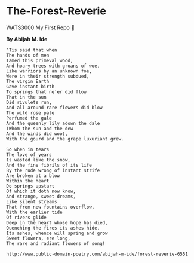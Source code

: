 # The-Forest-Reverie
WATS3000  My First Repo
🌲

  **By Abijah M. Ide**



    ’Tis said that when
    The hands of men
    Tamed this primeval wood,
    And hoary trees with groans of woe,
    Like warriors by an unknown foe,
    Were in their strength subdued,
    The virgin Earth
    Gave instant birth
    To springs that ne’er did flow
    That in the sun
    Did rivulets run,
    And all around rare flowers did blow
    The wild rose pale
    Perfumed the gale
    And the queenly lily adown the dale
    (Whom the sun and the dew
    And the winds did woo),
    With the gourd and the grape luxuriant grew.

    So when in tears
    The love of years
    Is wasted like the snow,
    And the fine fibrils of its life
    By the rude wrong of instant strife
    Are broken at a blow
    Within the heart
    Do springs upstart
    Of which it doth now know,
    And strange, sweet dreams,
    Like silent streams
    That from new fountains overflow,
    With the earlier tide
    Of rivers glide
    Deep in the heart whose hope has died,
    Quenching the fires its ashes hide,
    Its ashes, whence will spring and grow
    Sweet flowers, ere long,
    The rare and radiant flowers of song!
    
    http://www.public-domain-poetry.com/abijah-m-ide/forest-reverie-6551
